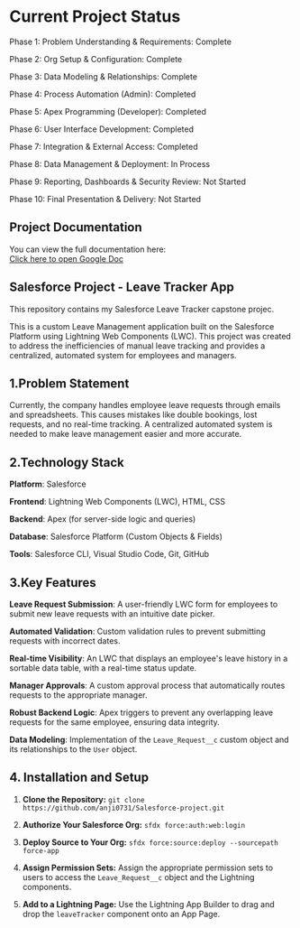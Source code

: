 # Current Project Status
Phase 1: Problem Understanding & Requirements: Complete

Phase 2: Org Setup & Configuration: Complete

Phase 3: Data Modeling & Relationships: Complete

Phase 4: Process Automation (Admin): Completed

Phase 5: Apex Programming (Developer): Completed

Phase 6: User Interface Development: Completed

Phase 7: Integration & External Access: Completed

Phase 8: Data Management & Deployment: In Process

Phase 9: Reporting, Dashboards & Security Review: Not Started

Phase 10: Final Presentation & Delivery: Not Started

## Project Documentation
You can view the full documentation here:  
[Click here to open Google Doc](https://docs.google.com/document/d/1eVC8uJEWHhLEBpZxbIhLQaiBj1SMUSgegaTd3MN68sk/edit?tab=t.0#heading=h.y2995cnn5dwm)


## Salesforce Project - Leave Tracker App

This repository contains my Salesforce Leave Tracker capstone projec.



This is a custom Leave Management application built on the Salesforce Platform using Lightning Web Components (LWC). This project was created to address the inefficiencies of manual leave tracking and provides a centralized, automated system for employees and managers.


## 1.Problem Statement

Currently, the company handles employee leave requests through emails and spreadsheets. This causes mistakes like double bookings, lost requests, and no real-time tracking. A centralized automated system is needed to make leave management easier and more accurate.

## 2.Technology Stack

**Platform**: Salesforce

**Frontend**: Lightning Web Components (LWC), HTML, CSS

**Backend**: Apex (for server-side logic and queries)

**Database**: Salesforce Platform (Custom Objects & Fields)

**Tools**: Salesforce CLI, Visual Studio Code, Git, GitHub

## 3.Key Features

**Leave Request Submission**: A user-friendly LWC form for employees to submit new leave requests with an intuitive date picker.

**Automated Validation**: Custom validation rules to prevent submitting requests with incorrect dates.

**Real-time Visibility**: An LWC that displays an employee's leave history in a sortable data table, with a real-time status update.

**Manager Approvals**: A custom approval process that automatically routes requests to the appropriate manager.

**Robust Backend Logic**: Apex triggers to prevent any overlapping leave requests for the same employee, ensuring data integrity.

**Data Modeling**: Implementation of the `Leave_Request__c` custom object and its relationships to the `User` object.

## 4. Installation and Setup
1.  **Clone the Repository:**
    `git clone https://github.com/anji0731/Salesforce-project.git`

2.  **Authorize Your Salesforce Org:**
    `sfdx force:auth:web:login`

3.  **Deploy Source to Your Org:**
    `sfdx force:source:deploy --sourcepath force-app`

4.  **Assign Permission Sets:** Assign the appropriate permission sets to users to access the `Leave_Request__c` object and the Lightning components.

5.  **Add to a Lightning Page:** Use the Lightning App Builder to drag and drop the `leaveTracker` component onto an App Page.